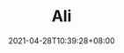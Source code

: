 ---
title: "Ali"
date: 2021-04-28T10:39:28+08:00
draft: false
# page title background image
bg_image: "images/backgrounds/page-title.jpg"
# meta description
partner_description : "微软亚洲研究院是微软公司在亚太地区设立的研究机构，成立于1998年，位于北京市海淀区中关村丹棱街5号微软大厦2号楼12层至14层。它是微软研究院之一，也是微软在美国本土之外规模最大的研究院，同时也是微软在亚洲的第一个研究院。2004年被麻省理工学院《技术评论》称为“世界上最火的计算机实验室” 。"
# course thumbnail
partner_image: "images/scholarship/scholarship.jpg"
partner_link: "https://www.baidu.com"
# type
type: "partner"
---